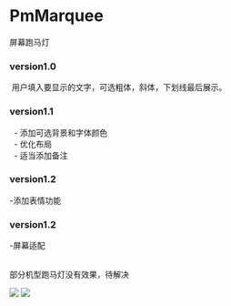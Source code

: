 # PmMarquee
屏幕跑马灯
### version1.0
 用户填入要显示的文字，可选粗体，斜体，下划线最后展示。
### version1.1
   - 添加可选背景和字体颜色<br/>
   - 优化布局<br/>
   - 适当添加备注<br/>
   
### version1.2
 -添加表情功能
 ### version1.2
 -屏幕适配
 
 <br/>部分机型跑马灯没有效果，待解决
 
![](https://github.com/Yangpengtao/PmMarquee/blob/master/drawable/show_4.gif)
![](https://github.com/Yangpengtao/PmMarquee/blob/master/drawable/show_5.gif)

